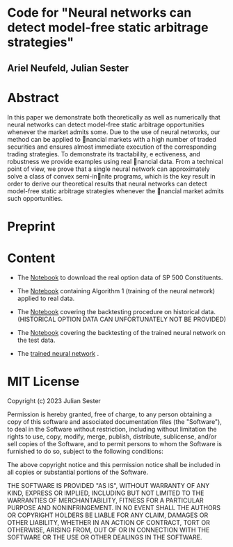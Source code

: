 # Code for "Neural networks can detect model-free static arbitrage strategies"

## Ariel Neufeld, Julian Sester

# Abstract

In this paper we demonstrate both theoretically as well as numerically that neural
networks can detect model-free static arbitrage opportunities whenever the market admits some.
Due to the use of neural networks, our method can be applied to nancial markets with a high
number of traded securities and ensures almost immediate execution of the corresponding trading
strategies. To demonstrate its tractability, e
ectiveness, and robustness we provide examples using
real nancial data. From a technical point of view, we prove that a single neural network can
approximately solve a class of convex semi-innite programs, which is the key result in order to
derive our theoretical results that neural networks can detect model-free static arbitrage strategies
whenever the nancial market admits such opportunities.

# Preprint

# Content

- The [Notebook](https://github.com/juliansester/Deep-Arbitrage/blob/main/Download_Real_Data.ipynb) to download the real option data of SP 500 Constituents.
- The [Notebook](https://github.com/juliansester/Deep-Arbitrage/blob/main/Real_Data.ipynb) containing Algorithm 1 (training of the neural network) applied to real data.
- The [Notebook](https://github.com/juliansester/Deep-Arbitrage/blob/main/Testing_Historical_Data.ipynb) covering the backtesting procedure on historical data. (HISTORICAL OPTION DATA CAN UNFORTUNATELY NOT BE PROVIDED)
- The [Notebook](https://github.com/juliansester/Deep-Arbitrage/blob/main/Testing_Real_Data.ipynb) covering the backtesting of the trained neural network on the test data.


- The  [trained neural network](https://github.com/juliansester/Wasserstein-Q-learning/blob/main/model_strat_real.h5) .

# MIT License

Copyright (c) 2023 Julian Sester

Permission is hereby granted, free of charge, to any person obtaining a copy of this software and associated documentation files (the "Software"), to deal in the Software without restriction, including without limitation the rights to use, copy, modify, merge, publish, distribute, sublicense, and/or sell copies of the Software, and to permit persons to whom the Software is furnished to do so, subject to the following conditions:

The above copyright notice and this permission notice shall be included in all copies or substantial portions of the Software.

THE SOFTWARE IS PROVIDED "AS IS", WITHOUT WARRANTY OF ANY KIND, EXPRESS OR IMPLIED, INCLUDING BUT NOT LIMITED TO THE WARRANTIES OF MERCHANTABILITY, FITNESS FOR A PARTICULAR PURPOSE AND NONINFRINGEMENT. IN NO EVENT SHALL THE AUTHORS OR COPYRIGHT HOLDERS BE LIABLE FOR ANY CLAIM, DAMAGES OR OTHER LIABILITY, WHETHER IN AN ACTION OF CONTRACT, TORT OR OTHERWISE, ARISING FROM, OUT OF OR IN CONNECTION WITH THE SOFTWARE OR THE USE OR OTHER DEALINGS IN THE SOFTWARE.
